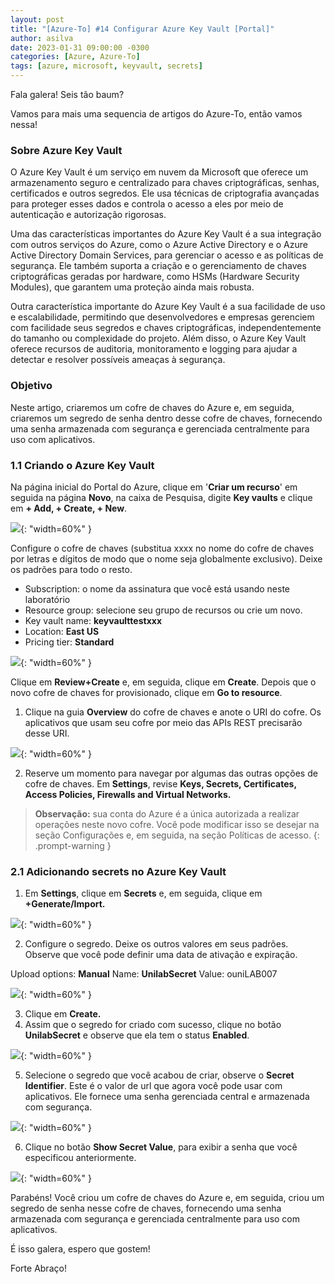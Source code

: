 ```yaml
---
layout: post
title: "[Azure-To] #14 Configurar Azure Key Vault [Portal]"
author: asilva
date: 2023-01-31 09:00:00 -0300
categories: [Azure, Azure-To]
tags: [azure, microsoft, keyvault, secrets]
---
```


Fala galera! Seis tão baum?

Vamos para mais uma sequencia de artigos do Azure-To, então vamos nessa!

### **Sobre Azure Key Vault**

O Azure Key Vault é um serviço em nuvem da Microsoft que oferece um armazenamento seguro e centralizado para chaves criptográficas, senhas, certificados e outros segredos. Ele usa técnicas de criptografia avançadas para proteger esses dados e controla o acesso a eles por meio de autenticação e autorização rigorosas.

Uma das características importantes do Azure Key Vault é a sua integração com outros serviços do Azure, como o Azure Active Directory e o Azure Active Directory Domain Services, para gerenciar o acesso e as políticas de segurança. Ele também suporta a criação e o gerenciamento de chaves criptográficas geradas por hardware, como HSMs (Hardware Security Modules), que garantem uma proteção ainda mais robusta.

Outra característica importante do Azure Key Vault é a sua facilidade de uso e escalabilidade, permitindo que desenvolvedores e empresas gerenciem com facilidade seus segredos e chaves criptográficas, independentemente do tamanho ou complexidade do projeto. Além disso, o Azure Key Vault oferece recursos de auditoria, monitoramento e logging para ajudar a detectar e resolver possíveis ameaças à segurança.

### **Objetivo**

Neste artigo, criaremos um cofre de chaves do Azure e, em seguida, criaremos um segredo de senha dentro desse cofre de chaves, fornecendo uma senha armazenada com segurança e gerenciada centralmente para uso com aplicativos.

### **1.1 Criando o Azure Key Vault**

Na página inicial do Portal do Azure, clique em '**Criar um recurso**' em seguida na página **Novo**, na caixa de Pesquisa, digite **Key vaults** e clique em **+ Add, + Create, + New**.

![](/assets/img/56/keyvaul1.png){: "width=60%" }

Configure o cofre de chaves (substitua xxxx no nome do cofre de chaves por letras e dígitos de modo que o nome seja globalmente exclusivo). Deixe os padrões para todo o resto.

- Subscription: o nome da assinatura que você está usando neste laboratório
- Resource group: selecione seu grupo de recursos ou crie um novo.
- Key vault name: **keyvaulttestxxx**
- Location: **East US**
- Pricing tier: **Standard**

![](/assets/img/56/keyvault2.png){: "width=60%" }

Clique em **Review+Create** e, em seguida, clique em **Create**. Depois que o novo cofre de chaves for provisionado, clique em **Go to resource**.

1. Clique na guia **Overview** do cofre de chaves e anote o URI do cofre. Os aplicativos que usam seu cofre por meio das APIs REST precisarão desse URI.

![](/assets/img/56/keyvault3.png){: "width=60%" }

2. Reserve um momento para navegar por algumas das outras opções de cofre de chaves. Em **Settings**, revise **Keys, Secrets, Certificates, Access Policies, Firewalls and Virtual Networks.**

>**Observação:** sua conta do Azure é a única autorizada a realizar operações neste novo cofre. Você pode modificar isso se desejar na seção Configurações e, em seguida, na seção Políticas de acesso.
{: .prompt-warning }

### **2.1 Adicionando secrets no Azure Key Vault**

1. Em **Settings**, clique em **Secrets** e, em seguida, clique em **+Generate/Import.**

![](/assets/img/56/keyvault4.png){: "width=60%" }

2. Configure o segredo. Deixe os outros valores em seus padrões. Observe que você pode definir uma data de ativação e expiração.

Upload options: **Manual**
Name: **UnilabSecret**
Value: ouniLAB007

![](/assets/img/56/keyvault5.png){: "width=60%" }

3. Clique em **Create.**
4. Assim que o segredo for criado com sucesso, clique no botão **UnilabSecret** e observe que ela tem o status **Enabled**.

![](/assets/img/56/keyvault6.png){: "width=60%" }

5. Selecione o segredo que você acabou de criar, observe o **Secret Identifier**. Este é o valor de url que agora você pode usar com aplicativos. Ele fornece uma senha gerenciada central e armazenada com segurança.

![](/assets/img/56/keyvault7.png){: "width=60%" }

6. Clique no botão **Show Secret Value**, para exibir a senha que você especificou anteriormente.

![](/assets/img/56/keyvault8.png){: "width=60%" }

Parabéns! Você criou um cofre de chaves do Azure e, em seguida, criou um segredo de senha nesse cofre de chaves, fornecendo uma senha armazenada com segurança e gerenciada centralmente para uso com aplicativos.

É isso galera, espero que gostem!

Forte Abraço!